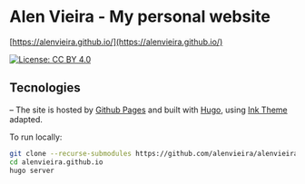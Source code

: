 # Alen Vieira - My personal website

[https://alenvieira.github.io/](https://alenvieira.github.io/)

[![License: CC BY 4.0](https://img.shields.io/badge/License-CC%20BY%204.0-lightgrey.svg)](https://creativecommons.org/licenses/by/4.0/)

## Tecnologies

– The site is hosted by [Github Pages](https://pages.github.com/) and built with [Hugo](https://gohugo.io/), using [Ink Theme](https://github.com/knadh/hugo-ink) adapted.

To run locally:

```bash
git clone --recurse-submodules https://github.com/alenvieira/alenvieira.github.io.git
cd alenvieira.github.io
hugo server
```
